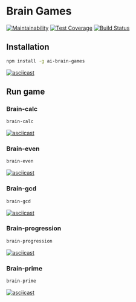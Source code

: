 # Brain Games
[![Maintainability](https://api.codeclimate.com/v1/badges/9ff266cc732fd8f1ae50/maintainability)](https://codeclimate.com/github/ivasyutaalexey/project-lvl1-s474/maintainability)
[![Test Coverage](https://api.codeclimate.com/v1/badges/9ff266cc732fd8f1ae50/test_coverage)](https://codeclimate.com/github/ivasyutaalexey/project-lvl1-s474/test_coverage)
[![Build Status](https://travis-ci.org/ivasyutaalexey/project-lvl1-s474.svg?branch=master)](https://travis-ci.org/ivasyutaalexey/project-lvl1-s474)

## Installation

```bash
npm install -g ai-brain-games
```

[![asciicast](https://asciinema.org/a/HntNcFi7SnFl9LtDorIGwOLGF.svg)](https://asciinema.org/a/HntNcFi7SnFl9LtDorIGwOLGF)

## Run game
### Brain-calc

```bash
brain-calc
```

[![asciicast](https://asciinema.org/a/hTJeBCRclZXDu5lJXxoWoDLkT.svg)](https://asciinema.org/a/hTJeBCRclZXDu5lJXxoWoDLkT)

### Brain-even

```bash
brain-even
```


[![asciicast](https://asciinema.org/a/cmG0WgTkh5sdIp3IzsHqUidCL.svg)](https://asciinema.org/a/cmG0WgTkh5sdIp3IzsHqUidCL)

### Brain-gcd

```bash
brain-gcd
```

[![asciicast](https://asciinema.org/a/fBNsBugkrLv4hWNpJvUmETwao.svg)](https://asciinema.org/a/fBNsBugkrLv4hWNpJvUmETwao)

### Brain-progression

```bash
brain-progression
```
[![asciicast](https://asciinema.org/a/PMrfisDU0iSgP6etiITWTajDw.svg)](https://asciinema.org/a/PMrfisDU0iSgP6etiITWTajDw)

### Brain-prime

```bash
brain-prime
```
[![asciicast](https://asciinema.org/a/1dyRkyuRLqU4po2ZZoqXudbrq.svg)](https://asciinema.org/a/1dyRkyuRLqU4po2ZZoqXudbrq)